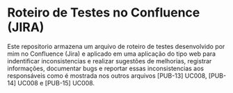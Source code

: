 # Roteiro de Testes no Confluence (JIRA)

Este repositorio armazena um arquivo de roteiro de testes desenvolvido por mim no Confluence (Jira) e aplicado em uma aplicação do tipo web para indentificar inconsistencias e realizar sugestões de melhorias, registrar informações, documentar bugs e reportar essas inconsistencias aos responsáveis como é mostrada nos outros arquivos [PUB-13] UC008, [PUB-14] UC008 e [PUB-15] UC008.
